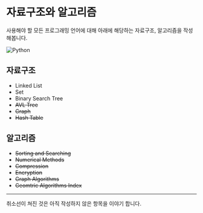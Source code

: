 # 자료구조와 알고리즘
사용해야 할 모든 프로그래밍 언어에 대해 아래에 해당하는 자료구조, 알고리즘을 작성해봅니다.

![Python](https://img.shields.io/badge/python-3670A0?style=for-the-badge&logo=python&logoColor=ffdd54)

## 자료구조
* Linked List
* Set
* Binary Search Tree
* ~~AVL Tree~~
* ~~Graph~~
* ~~Hash Table~~
## 알고리즘
* ~~Sorting and Searching~~
* ~~Numerical Methods~~
* ~~Compression~~
* ~~Encryption~~
* ~~Graph Algorithms~~
* ~~Geomtric Algorithms Index~~
-----
취소선이 쳐진 것은 아직 작성하지 않은 항목을 이야기 합니다.

